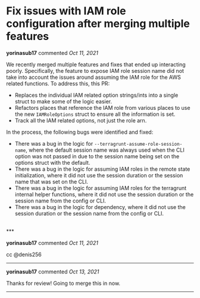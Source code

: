 # Fix issues with IAM role configuration after merging multiple features

**yorinasub17** commented *Oct 11, 2021*

We recently merged multiple features and fixes that ended up interacting poorly. Specifically, the feature to expose IAM role session name did not take into account the issues around assuming the IAM role for the AWS related functions. To address this, this PR:

- Replaces the individual IAM related option strings/ints into a single struct to make some of the logic easier.
- Refactors places that reference the IAM role from various places to use the new `IAMRoleOptions` struct to ensure all the information is set.
- Track all the IAM related options, not just the role arn.

In the process, the following bugs were identified and fixed:

- There was a bug in the logic for `--terragrunt-assume-role-session-name`, where the default session name was always used when the CLI option was not passed in due to the session name being set on the options struct with the default.
- There was a bug in the logic for assuming IAM roles in the remote state initialization, where it did not use the session duration or the session name that was set on the CLI.
- There was a bug in the logic for assuming IAM roles for the terragrunt internal helper functions, where it did not use the session duration or the session name from the config or CLI.
- There was a bug in the logic for dependency, where it did not use the session duration or the session name from the config or CLI.
<br />
***


**yorinasub17** commented *Oct 11, 2021*

cc @denis256 
***

**yorinasub17** commented *Oct 13, 2021*

Thanks for review! Going to merge this in now.
***

